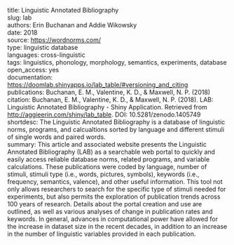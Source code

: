title: Linguistic Annotated Bibliography \
slug: lab \
authors: Erin Buchanan and Addie Wikowsky \
date: 2018 \
source: https://wordnorms.com/ \
type: linguistic database \
languages: cross-linguistic \
tags: linguistics, phonology, morphology, semantics, experiments, database \
open_access: yes \
documentation: https://doomlab.shinyapps.io/lab_table/#versioning_and_citing \
publications: Buchanan, E. M., Valentine, K. D., & Maxwell, N. P. (2018) \
citation: Buchanan, E. M., Valentine, K. D., & Maxwell, N. P. (2018). LAB: Linguistic Annotated Bibliography - Shiny Application. Retrieved from http://aggieerin.com/shiny/lab_table. DOI: 10.5281/zenodo.1405749 \
shortdesc: The Linguistic Annotated Bibliography is a database of linguistic norms, programs, and calcualtions sorted by language and different stimuli of single words and paired words. \
summary: This article and associated website presents the Linguistic Annotated Bibliography (LAB) as a searchable web portal to quickly and easily access reliable database norms, related programs, and variable calculations. These publications were coded by language, number of stimuli, stimuli type (i.e., words, pictures, symbols), keywords (i.e., frequency, semantics, valence), and other useful information. This tool not only allows researchers to search for the specific type of stimuli needed for experiments, but also permits the exploration of publication trends across 100 years of research. Details about the portal creation and use are outlined, as well as various analyses of change in publication rates and keywords. In general, advances in computational power have allowed for the increase in dataset size in the recent decades, in addition to an increase in the number of linguistic variables provided in each publication.
